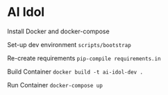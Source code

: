 # AI Idol

Install Docker and docker-compose

Set-up dev environment
`scripts/bootstrap`

Re-create requirements
`pip-compile requirements.in`

Build Container
`docker build -t ai-idol-dev .`

Run Container
`docker-compose up`
